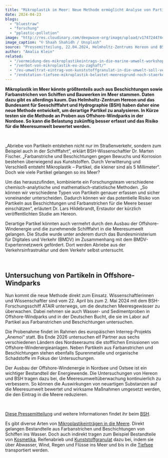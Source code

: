 ```yaml
---
title: "Mikroplastik im Meer: Neue Methode ermöglicht Analyse von Partikeln aus Beschichtungen"
date: 2024-04-23
blogs: 
  - "bluestraw"
  - "forschung"
  - "pplastic-pollution"
image: "http://res.cloudinary.com/deepwave-org/image/upload/v1747244744/deepwave.org/shaah-shahidh-unsplash_schiff_rot_mikroplastik_farbe_beschichtung-scaled.jpg"
image_caption: "© Shaah Shahidh / Unsplash"
source: "Pressemitteilung, 22.04.2024, Helmholtz-Zentrums Hereon und BSH"
author: "Amalia Klein"
related: 
  - "/vermeidung-des-mikroplastikeintrags-in-die-marine-umwelt-workshop/"
  - "/verbot-von-mikroplastik-eu-zu-zaghaft/"
  - "/eu-umweltrat-eintrag-von-kunststoffgranulat-in-die-umwelt-soll-verringert-werden/"
  - "/endstation-tiefsee-mikroplastik-belastet-meeresgrund-noch-staerker-als-angenommen/"
---
```


**Mikroplastik im Meer könnte größtenteils auch aus Beschichtungen sowie Farbanstrichen von Schiffen und Bauwerken im Meer stammen. Daten dazu gibt es allerdings kaum. Das Helmholtz-Zentrum Hereon und das Bundesamt für Seeschifffahrt und Hydrographie (BSH) haben daher eine neue Methode entwickelt, um derartige Partikel zu analysieren. In Kürze testen sie die Methode an Proben aus Offshore-Windparks in der Nordsee. So kann die Belastung zukünftig besser erfasst und das Risiko für die Meeresumwelt bewertet werden.**

 

„Abriebe von Partikeln entstehen nicht nur im Straßenverkehr, sondern zum Beispiel auch in der Schifffahrt“, erklärt BSH\-Wissenschaftler Dr. Marten Fischer. „Farbanstriche und Beschichtungen gegen Bewuchs und Korrosion bestehen überwiegend aus Kunststoffen. Durch Verwitterung und Verschleiß entsteht Mikroplastik – Partikel, die kleiner sind als 5 Millimeter“. Doch wie viele Partikel gelangen so ins Meer?

Um das herauszufinden, kombinierte ein Forschungsteam verschiedene chemisch-analytische und mathematisch-statistische Methoden. „So können wir verschiedene Typen von Partikeln genauer erfassen und sicher voneinander unterscheiden. Dadurch können wir das potentielle Risiko von Partikeln aus Beschichtungen und Farbanstrichen für die Meere besser einschätzen“, erläutert Dr. Lars Hildebrandt, Erstautor der kürzlich veröffentlichten Studie am Hereon.

Derartige Partikel könnten auch vermehrt durch den Ausbau der Offshore-Windenergie und die zunehmende Schifffahrt in die Meeresumwelt gelangen. Die Studie wurde unter anderem durch das Bundesministerium für Digitales und Verkehr (BMDV) im Zusammenhang mit dem BMDV\-Expertennetzwerk gefördert. Dort werden Abriebe aus der Verkehrsinfrastruktur und dem Verkehr selbst untersucht.

 

## Untersuchung von Partikeln in Offshore-Windparks

Nun kommt die neue Methode direkt zum Einsatz. Wissenschaftlerinnen und Wissenschaftler sind vom 22. April bis zum 2. Mai 2024 mit dem BSH\-Forschungsschiff ATAIR unterwegs, um die deutschen Meeresgewässer zu überwachen. Dabei nehmen sie auch Wasser- und Sedimentproben in Offshore-Windparks und in der Deutschen Bucht, die sie im Labor auf Partikel aus Farbanstrichen und Beschichtungen untersuchen.

Die Probenahme findet im Rahmen des europäischen Interreg-Projekts „Anemoi“ statt. Bis Ende 2026 untersuchen elf Partner aus sechs verschiedenen Ländern des Nordseeraums die stofflichen Emissionen von Offshore-Windenergieanlagen. Neben Partikeln aus Farbanstrichen und Beschichtungen stehen ebenfalls Spurenmetalle und organische Schadstoffe im Fokus der Untersuchungen.

Der Ausbau der Offshore-Windenergie in Nordsee und Ostsee ist ein wichtiger Bestandteil der Energiewende. Die Untersuchungen von Hereon und BSH tragen dazu bei, die Meeresumweltüberwachung kontinuierlich zu verbessern. So können die Auswirkungen von neuartigen Substanzen auf die Meeresumwelt bewertet und wirksame Maßnahmen umgesetzt werden, die den Eintrag in die Meere reduzieren.

 

[Diese Pressemitteilung](https://www.bsh.de/SharedDocs/Pressemitteilungen/DE/Text_html/html_2024/Pressemitteilung-2024-22-04.html) und weitere Informationen findet ihr beim [BSH](https://www.bsh.de/).

Es gibt diverse Arten von [Mikroplastikeinträgen in die Meere](https://www.deepwave.org/vermeidung-des-mikroplastikeintrags-in-die-marine-umwelt-workshop/). Direkt gelangen Bestandteile aus Farbanstrichen und Beschichtungen von Schiffen ins Wasser. Doch auch indirekt tragen zum Beispiel Bestandteile von [Kosmetika](https://www.deepwave.org/verbot-von-mikroplastik-eu-zu-zaghaft/), Reifenabrieb und [Kunststoffgranulat](https://www.deepwave.org/eu-umweltrat-eintrag-von-kunststoffgranulat-in-die-umwelt-soll-verringert-werden/) dazu bei, indem sie über Abwasser, Wind, Regen und Flüsse ins Meer und bis in die [Tiefsee](https://www.deepwave.org/endstation-tiefsee-mikroplastik-belastet-meeresgrund-noch-staerker-als-angenommen/) transportiert werden.

